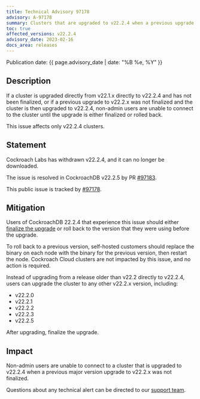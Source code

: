 ```yaml
---
title: Technical Advisory 97178
advisory: A-97178
summary: Clusters that are upgraded to v22.2.4 when a previous upgrade to v22.2.x  has not been finalized exhibit a bug that prevents non-admin users from connecting to the cluster.
toc: true
affected_versions: v22.2.4
advisory_date: 2023-02-16
docs_area: releases
---
```


Publication date: {{ page.advisory_date | date: "%B %e, %Y" }}

## Description

If a cluster is  upgraded directly from v22.1.x directly to v22.2.4 and has not been finalized, or if a previous upgrade to v22.2.x was not finalized and the cluster is then upgraded to v22.2.4, non-admin users are unable to connect to the cluster until the upgrade is either finalized or rolled back.

This issue affects only v22.2.4 clusters.


## Statement

Cockroach Labs has withdrawn v22.2.4, and it can no longer be downloaded.

The issue is resolved in CockroachDB v22.2.5 by PR [#97183](https://github.com/cockroachdb/cockroach/pull/97183).

This public issue is tracked by [#97178](https://github.com/cockroachdb/cockroach/issues/97178).

## Mitigation

Users of CockroachDB 22.2.4 that experience this issue should either [finalize the upgrade](https://www.cockroachlabs.com/docs/stable/upgrade-cockroach-version.html#step-5-finish-the-upgrade) or roll back to the version that they were using before the upgrade.

To roll back to a previous version, self-hosted customers should replace the binary on each node with the binary for the previous version, then restart the node. Cockroach Cloud clusters are not impacted by this issue, and no action is required.

Instead of upgrading from a release older than v22.2 directly to v22.2.4, users can upgrade the cluster to any other v22.2.x version, including:

- v22.2.0
- v22.2.1
- v22.2.2
- v22.2.3
- v22.2.5

After upgrading, finalize the upgrade.

## Impact

Non-admin users are unable to connect to a cluster that is upgraded to v22.2.4 when a previous major version upgrade to v22.2.x was not finalized.

Questions about any technical alert can be directed to our [support team](https://support.cockroachlabs.com/).
